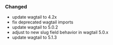 ### Changed

- update wagtail to 4.2x
- fix deprecated wagtail imports
- update wagtail to 5.0.2
- adjust to new slug field behavior in wagtail 5.0.x
- update wagtail to 5.1.3
